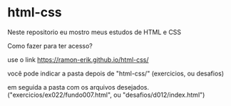 # html-css

Neste repositorio eu mostro meus estudos de HTML e CSS

Como fazer para ter acesso?


use o link https://ramon-erik.github.io/html-css/


você pode indicar a pasta depois de "html-css/" (exercicios,  ou desafios)


em seguida a pasta com os arquivos desejados. ("exercicios/ex022/fundo007.html", ou "desafios/d012/index.html")
